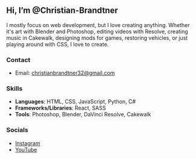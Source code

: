 ## Hi, I’m @Christian-Brandtner
I mostly focus on web development, but I love creating anything. Whether it's art with Blender and Photoshop, editing videos with Resolve, creating music in Cakewalk, designing mods for games, restoring vehicles, or just playing around with CSS, I love to create.

### Contact
- Email: christianbrandtner32@gmail.com
<!-- - LinkedIn: NOT UP YET -->
<!-- - Portfolio: NOT UP YET -->
<!-- - Discord: NOT UP YET -->

### Skills
- **Languages**: HTML, CSS, JavaScript, Python, C#
- **Frameworks/Libraries**: React, SASS
- **Tools**: Photoshop, Blender, DaVinci Resolve, Cakewalk

### Socials
- [Instagram](https://instagram.com/christianbrandtner_)
- [YouTube](https://youtube.com/@Lymmit)

